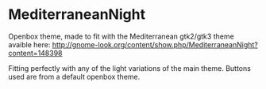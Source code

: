 # MediterraneanNight

Openbox theme, made to fit with the Mediterranean gtk2/gtk3 theme avaible here:
http://gnome-look.org/content/show.php/MediterraneanNight?content=148398

Fitting perfectly with any of the light variations of the main theme.
Buttons used are from a default openbox theme.
